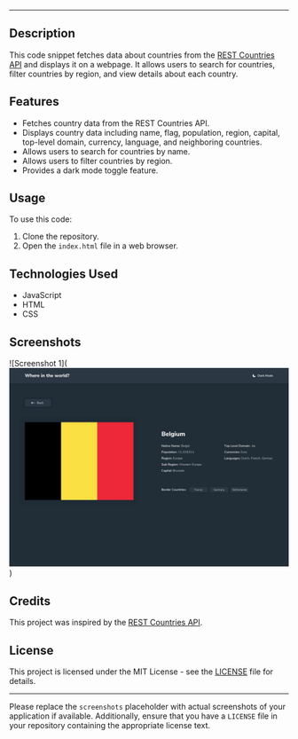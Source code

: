 

---



## Description

This code snippet fetches data about countries from the [REST Countries API](https://restcountries.com/v2/all) and displays it on a webpage. It allows users to search for countries, filter countries by region, and view details about each country.

## Features

- Fetches country data from the REST Countries API.
- Displays country data including name, flag, population, region, capital, top-level domain, currency, language, and neighboring countries.
- Allows users to search for countries by name.
- Allows users to filter countries by region.
- Provides a dark mode toggle feature.

## Usage

To use this code:

1. Clone the repository.
2. Open the `index.html` file in a web browser.

## Technologies Used

- JavaScript
- HTML
- CSS

## Screenshots

![Screenshot 1](![alt text](design/desktop-design-detail-dark.jpg))


## Credits

This project was inspired by the [REST Countries API](https://restcountries.com/v2/all).

## License

This project is licensed under the MIT License - see the [LICENSE](LICENSE) file for details.

---

Please replace the `screenshots` placeholder with actual screenshots of your application if available. Additionally, ensure that you have a `LICENSE` file in your repository containing the appropriate license text.